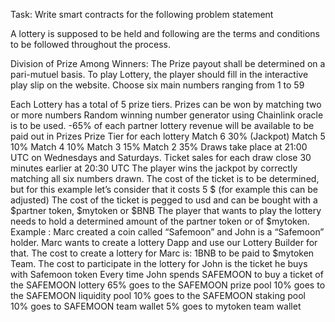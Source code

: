 Task: Write smart contracts for the following problem statement

A lottery is supposed to be held and following are the terms and conditions to be
followed throughout the process.

Division of Prize Among Winners: The Prize payout shall be determined on a pari-mutuel
basis.
To play Lottery, the player should fill in the interactive play slip on the website.
Choose six main numbers ranging from 1 to 59

Each Lottery has a total of 5 prize tiers.
Prizes can be won by matching two or more numbers
Random winning number generator using Chainlink oracle is to be used.
-65% of each partner lottery revenue will be available to be paid out in Prizes
Prize Tier for each lottery
Match 6 30% (Jackpot)
Match 5 10%
Match 4 10%
Match 3 15%
Match 2 35%
Draws take place at 21:00 UTC on Wednesdays and Saturdays.
Ticket sales for each draw close 30 minutes earlier at 20:30 UTC
The player wins the jackpot by correctly matching all six numbers drawn.
The cost of the ticket is to be determined, but for this example let’s consider that it
costs 5 $ (for example this can be adjusted)
The cost of the ticket is pegged to usd and can be bought with a $partner token,
$mytoken or $BNB
The player that wants to play the lottery needs to hold a determined amount of the
partner token or of $mytoken.
Example :
Marc created a coin called “Safemoon” and John is a “Safemoon” holder.
Marc wants to create a lottery Dapp and use our Lottery Builder for that.
The cost to create a lottery for Marc is: 1BNB to be paid to $mytoken Team.
The cost to participate in the lottery for John is the ticket he buys with Safemoon token
Every time John spends SAFEMOON to buy a ticket of the SAFEMOON lottery
65% goes to the SAFEMOON prize pool
10% goes to the SAFEMOON liquidity pool
10% goes to the SAFEMOON staking pool
10% goes to SAFEMOON team wallet
5% goes to mytoken team wallet